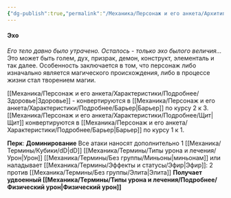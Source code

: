 ```yaml
---
{"dg-publish":true,"permalink":"/Механика/Персонаж и его анкета/Архитипы персонжей/Подробнее/Эхо/","noteIcon":"","created":"2025-09-09T20:36:46.126+03:00","updated":"2025-09-09T16:26:09.180+03:00"}
---
```




#### Эхо
*Его тело давно было утрачено. Осталось - только эхо былого величия...* Это может быть голем, дух, призрак, демон, конструкт, элементаль и так далее. Особенность заключается в том, что персонаж либо изначально является магического происхождения, либо в процессе жизни стал творением магии.

[[Механика/Персонаж и его анкета/Характеристики/Подробнее/Здоровье\|Здоровье]] - конвертируются в [[Механика/Персонаж и его анкета/Характеристики/Подробнее/Барьер\|Барьер]] по курсу 2 к 3. [[Механика/Персонаж и его анкета/Характеристики/Подробнее/Щит\|Щит]] конвертируются в [[Механика/Персонаж и его анкета/Характеристики/Подробнее/Барьер\|Барьер]] по курсу 1 к 1.

**Перк**: **Доминирование**
Все атаки наносят дополнительно 1 [[Механика/Термины/Кубики/dD\|dD]] [[Механика/Термины/Типы урона и лечения/Урон\|Урон]] [[Механика/Термины/Без группы/Миньоны\|миньонам]] или наладывает [[Механика/Термины/Эффекты и статусы/Эфир\|Эфир]]: 2 против [[Механика/Термины/Без группы/Элита\|Элита]]
**Получает удвоенный [[Механика/Термины/Типы урона и лечения/Подробнее/Физический урон\|Физический урон]]**